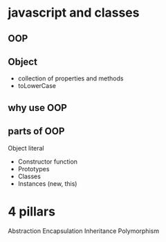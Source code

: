 # javascript and classes

## OOP 

## Object
- collection of properties and methods
- toLowerCase

## why use OOP

## parts of OOP
Object literal

- Constructor function
- Prototypes
- Classes
- Instances (new, this)

# 4 pillars
Abstraction
Encapsulation
Inheritance
Polymorphism